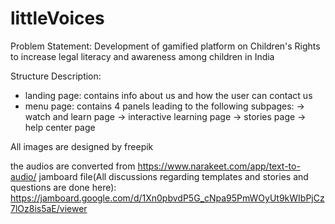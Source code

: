 # littleVoices
Problem Statement: Development of gamified platform on Children's Rights to increase legal literacy and awareness among children in India

Structure Description:
- landing page: contains info about us and how the user can contact us
- menu page: contains 4 panels leading to the following subpages:
    -> watch and learn page
    -> interactive learning page
    -> stories page
    -> help center page


All images are designed by freepik

the audios are converted from https://www.narakeet.com/app/text-to-audio/
jamboard file(All discussions regarding templates and stories and questions are done here): https://jamboard.google.com/d/1Xn0pbvdP5G_cNpa95PmWOyUt9kWIbPjCz7lOz8is5aE/viewer
